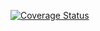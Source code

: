 [![Coverage Status](https://coveralls.io/repos/github/frankly034/whitelist/badge.svg)](https://coveralls.io/github/frankly034/whitelist)
